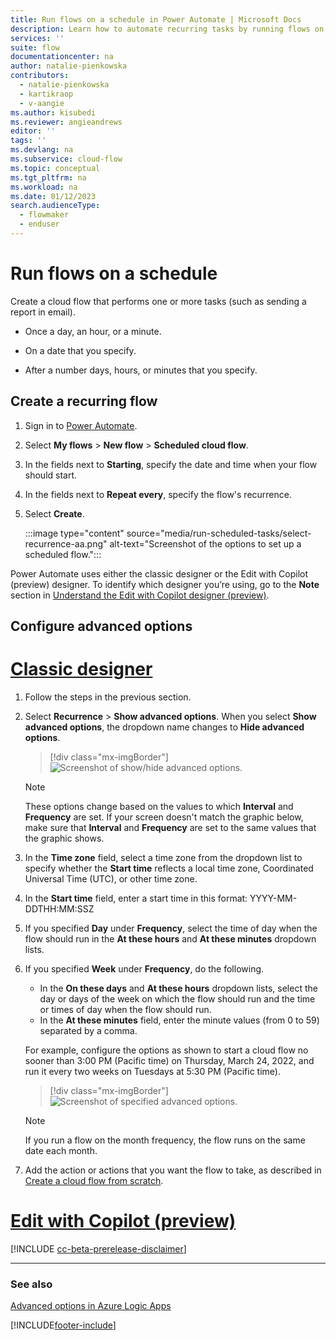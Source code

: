 ```yaml
---
title: Run flows on a schedule in Power Automate | Microsoft Docs
description: Learn how to automate recurring tasks by running flows on a schedule, such as every day or every hour.
services: ''
suite: flow
documentationcenter: na
author: natalie-pienkowska
contributors:
  - natalie-pienkowska
  - kartikraop
  - v-aangie
ms.author: kisubedi
ms.reviewer: angieandrews
editor: ''
tags: ''
ms.devlang: na
ms.subservice: cloud-flow
ms.topic: conceptual
ms.tgt_pltfrm: na
ms.workload: na
ms.date: 01/12/2023
search.audienceType: 
  - flowmaker
  - enduser
---
```

# Run flows on a schedule

Create a cloud flow that performs one or more tasks (such as sending a report in email).

- Once a day, an hour, or a minute.

- On a date that you specify.

- After a number days, hours, or minutes that you specify.

## Create a recurring flow

1. Sign in to [Power Automate](https://make.powerautomate.com).

1. Select **My flows** > **New flow** > **Scheduled cloud flow**.

1. In the fields next to **Starting**, specify the date and time when your flow should start.

1. In the fields next to **Repeat every**, specify the flow's recurrence.

1. Select **Create**.

    :::image type="content" source="media/run-scheduled-tasks/select-recurrence-aa.png" alt-text="Screenshot of the options to set up a scheduled flow.":::

Power Automate uses either the classic designer or the Edit with Copilot (preview) designer. To identify which designer you’re using, go to the **Note** section in [Understand the Edit with Copilot designer (preview)](flows-designer.md).

## Configure advanced options

# [Classic designer](#tab/classic-designer)

1. Follow the steps in the previous section.

1. Select **Recurrence** > **Show advanced options**. When you select **Show advanced options**, the dropdown name changes to **Hide advanced options**.

    >[!div class="mx-imgBorder"]
    >![Screenshot of show/hide advanced options.](./media/run-scheduled-tasks/select-recurrence1.png "Show/hide advanced options")

    >[!NOTE]
    >These options change based on the values to which **Interval** and **Frequency** are set. If your screen doesn't match the graphic below, make sure that **Interval** and **Frequency** are set to the same values that the graphic shows.

1. In the **Time zone** field, select a time zone from the dropdown list to specify whether the **Start time** reflects a local time zone, Coordinated Universal Time (UTC), or other time zone.

1. In the **Start time** field, enter a start time in this format: YYYY-MM-DDTHH:MM:SSZ

1. If you specified **Day** under **Frequency**, select the time of day when the flow should run in the **At these hours** and **At these minutes** dropdown lists.

1. If you specified **Week** under **Frequency**, do the following.<br/>
    - In the **On these days** and **At these hours** dropdown lists, select the day or days of the week on which the flow should run and the time or times of day when the flow should run.
    - In the **At these minutes** field, enter the minute values (from 0 to 59) separated by a comma.

    For example, configure the options as shown to start a cloud flow no sooner than 3:00 PM (Pacific time) on Thursday, March 24, 2022, and run it every two weeks on Tuesdays at 5:30 PM (Pacific time).

    >[!div class="mx-imgBorder"]
    >![Screenshot of specified advanced options.](./media/run-scheduled-tasks/advanced-options.png "Specify advanced options")

   > [!NOTE]
   > If you run a flow on the month frequency, the flow runs on the same date each month.

1. Add the action or actions that you want the flow to take, as described in [Create a cloud flow from scratch](get-started-logic-flow.md).

# [Edit with Copilot (preview)](#tab/edit-with-copilot)

[!INCLUDE [cc-beta-prerelease-disclaimer](./includes/cc-beta-prerelease-disclaimer.md)]

---

### See also

[Advanced options in Azure Logic Apps](/azure/connectors/connectors-native-recurrence)

[!INCLUDE[footer-include](includes/footer-banner.md)]
